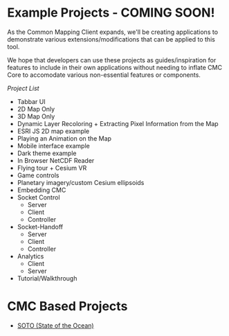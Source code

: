 # Example Projects - COMING SOON!

As the Common Mapping Client expands, we'll be creating applications to demonstrate various extensions/modifications that can be applied to this tool.

We hope that developers can use these projects as guides/inspiration for features to include in their own applications without needing to inflate CMC Core to accomodate various non-essential features or components.

*Project List*

* Tabbar UI
* 2D Map Only
* 3D Map Only
* Dynamic Layer Recoloring + Extracting Pixel Information from the Map
* ESRI JS 2D map example
* Playing an Animation on the Map
* Mobile interface example
* Dark theme example
* In Browser NetCDF Reader
* Flying tour + Cesium VR
* Game controls
* Planetary imagery/custom Cesium ellipsoids
* Embedding CMC
* Socket Control
  * Server
  * Client
  * Controller
* Socket-Handoff
  * Server
  * Client
  * Controller
* Analytics
  * Client
  * Server
* Tutorial/Walkthrough

# CMC Based Projects
* [SOTO (State of the Ocean)](https://podaac-tools.jpl.nasa.gov/soto/)
